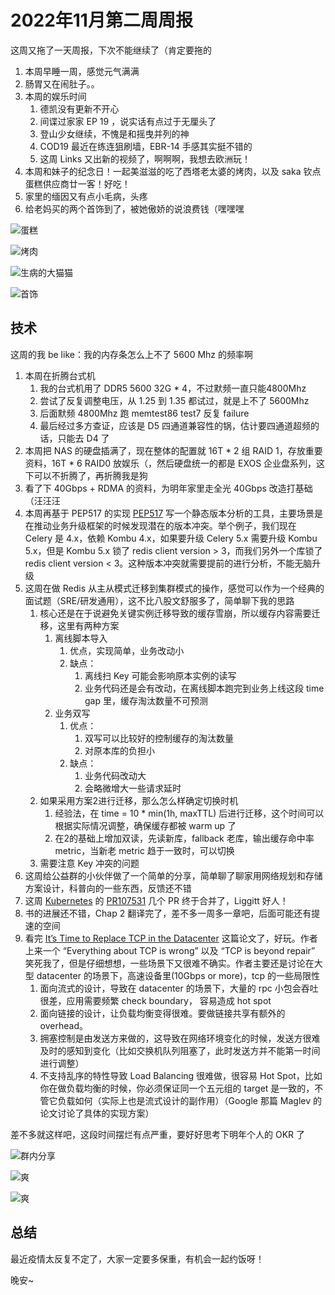 # 2022年11月第二周周报

这周又拖了一天周报，下次不能继续了（肯定要拖的

1. 本周早睡一周，感觉元气满满
2. 肠胃又在闹肚子。。
3. 本周的娱乐时间
    1. 德凯没有更新不开心
    2. 间谍过家家 EP 19 ，说实话有点过于无厘头了
    3. 登山少女继续，不愧是和摇曳并列的神
    4. COD19 最近在练连狙刷墙，EBR-14 手感其实挺不错的
    5. 这周 Links 又出新的视频了，啊啊啊，我想去欧洲玩！
4. 本周和妹子的纪念日！一起美滋滋的吃了西塔老太婆的烤肉，以及 saka 钦点蛋糕供应商廿一客！好吃！
5. 家里的缅因又有点小毛病，头疼
6. 给老妈买的两个首饰到了，被她傲娇的说浪费钱（嘿嘿嘿

![蛋糕](https://user-images.githubusercontent.com/7054676/201689585-e73323e8-f52c-4a80-8d25-7c3769a32df6.jpg)

![烤肉](https://user-images.githubusercontent.com/7054676/201689717-9822b298-b33f-4672-97b0-3cce4f56c857.jpg)

![生病的大猫猫](https://user-images.githubusercontent.com/7054676/201689848-c7049f63-4d4b-44be-9024-02b6ced16b65.jpg)

![首饰](https://user-images.githubusercontent.com/7054676/201690054-225995ec-b520-4e56-8e86-db9b393f4c02.jpg)

## 技术

这周的我 be like：我的内存条怎么上不了 5600 Mhz 的频率啊

1. 本周在折腾台式机
    1. 我的台式机用了 DDR5 5600 32G * 4，不过默频一直只能4800Mhz
    2. 尝试了反复调整电压，从 1.25 到 1.35 都试过，就是上不了 5600Mhz
    3. 后面默频 4800Mhz 跑 memtest86 test7 反复 failure
    4. 最后经过多方查证，应该是 D5 四通道兼容性的锅，估计要四通道超频的话，只能去 D4 了
2. 本周把 NAS 的硬盘插满了，现在整体的配置就 16T * 2 组 RAID 1，存放重要资料，16T * 6 RAID0 放娱乐（，然后硬盘统一的都是 EXOS 企业盘系列，这下可以不折腾了，再折腾我是狗
3. 看了下 40Gbps + RDMA 的资料，为明年家里走全光 40Gbps 改造打基础（汪汪汪
4. 本周再基于 PEP517 的实现 [PEP517](https://pypi.org/project/pep517/) 写一个静态版本分析的工具，主要场景是在推动业务升级框架的时候发现潜在的版本冲突。举个例子，我们现在 Celery 是 4.x，依赖 Kombu 4.x，如果要升级 Celery 5.x 需要升级 Kombu 5.x，但是 Kombu 5.x 锁了 redis client version > 3，而我们另外一个库锁了 redis client version < 3。这种版本冲突就需要提前的进行分析，不能无脑升级
5. 这周在做 Redis 从主从模式迁移到集群模式的操作，感觉可以作为一个经典的面试题（SRE/研发通用），这不比八股文舒服多了，简单聊下我的思路
    1. 核心还是在于说避免关键实例迁移导致的缓存雪崩，所以缓存内容需要迁移，这里有两种方案
        1. 离线脚本导入
            1. 优点，实现简单，业务改动小
            2. 缺点：
                1. 离线扫 Key 可能会影响原本实例的读写
                2. 业务代码还是会有改动，在离线脚本跑完到业务上线这段 time gap 里，缓存淘汰数量不可预测
        2. 业务双写
            1. 优点：
                1. 双写可以比较好的控制缓存的淘汰数量
                2. 对原本库的负担小
            2. 缺点：
               1. 业务代码改动大
               2. 会略微增大一些请求延时
    2. 如果采用方案2进行迁移，那么怎么样确定切换时机
        1. 经验法，在 time = 10 * min(1h, maxTTL) 后进行迁移，这个时间可以根据实际情况调整，确保缓存都被 warm up 了
        2. 在2的基础上增加双读，先读新库，fallback 老库，输出缓存命中率 metric，当新老 metric 趋于一致时，可以切换
    3. 需要注意 Key 冲突的问题
6. 这周给公益群的小伙伴做了一个简单的分享，简单聊了聊家用网络规划和存储方案设计，科普向的一些东西，反馈还不错
7. 这周 [Kubernetes](https://github.com/kubernetes/kubernetes) 的 [PR107531](https://github.com/kubernetes/kubernetes/pull/107531) 几个 PR 终于合并了，Liggitt 好人！
8. 书的进展还不错，Chap 2 翻译完了，差不多一周多一章吧，后面可能还有提速的空间
9. 看完 [It’s Time to Replace TCP in the Datacenter](https://arxiv.org/pdf/2210.00714.pdf) 这篇论文了，好玩。作者上来一个 “Everything about TCP is wrong” 以及 “TCP is beyond repair” 笑死我了，但是仔细想想，一些场景下又很难不确实。作者主要还是讨论在大型 datacenter 的场景下，高速设备里(10Gbps or more)，tcp 的一些局限性
    1. 面向流式的设计，导致在 datacenter 的场景下，大量的 rpc 小包会吞吐很差，应用需要频繁 check boundary， 容易造成 hot spot
    2. 面向链接的设计，让负载均衡变得很难。要做链接共享有额外的 overhead。
    3. 拥塞控制是由发送方来做的，这导致在网络环境变化的时候，发送方很难及时的感知到变化（比如交换机队列阻塞了，此时发送方并不能第一时间进行调整）
    4. 不支持乱序的特性导致 Load Balancing 很难做，很容易 Hot Spot，比如你在做负载均衡的时候，你必须保证同一个五元组的 target 是一致的，不管它负载如何（实际上也是流式设计的副作用）（Google 那篇 Maglev 的论文讨论了具体的实现方案）

差不多就这样吧，这段时间摆烂有点严重，要好好思考下明年个人的 OKR 了

![群内分享](https://user-images.githubusercontent.com/7054676/201690432-b160a2fc-281d-4516-b3a2-4d6dc8fe139c.png)

![爽](https://user-images.githubusercontent.com/7054676/201690511-daa6a7d3-2889-47f3-aa69-5ece0d28fef6.png)

![爽](https://user-images.githubusercontent.com/7054676/201692064-55711eff-3aef-4242-8783-3881a0c9221f.png)

## 总结

最近疫情太反复不定了，大家一定要多保重，有机会一起约饭呀！

晚安~
